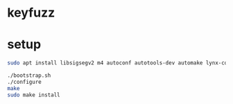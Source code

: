# keyfuzz

# setup
```sh
sudo apt install libsigsegv2 m4 autoconf autotools-dev automake lynx-common lynx gengetopt xmltoman gperf

./bootstrap.sh
./configure
make
sudo make install
```
